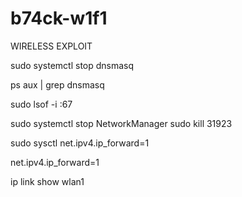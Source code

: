 # b74ck-w1f1
WIRELESS EXPLOIT

<!-- to stop dnsmasq do -->
sudo systemctl stop dnsmasq

<!-- Check if dnsmasq is still running: -->
ps aux | grep dnsmasq

<!-- If there is still a running process, stop it or kill it using kill followed by the process ID (PID). -->
<!-- Check for other services using port 67 (which is the DHCP port): -->
sudo lsof -i :67

<!-- stop network manager when DHCP is used by NetworkManager -->
sudo systemctl stop NetworkManager
sudo kill 31923

<!-- make sure ip forwading is on -->
sudo sysctl net.ipv4.ip_forward=1

<!-- To make this change persistent across reboots, add the following line to /etc/sysctl.conf: -->
net.ipv4.ip_forward=1

<!-- to show if iface exists -->
ip link show wlan1


